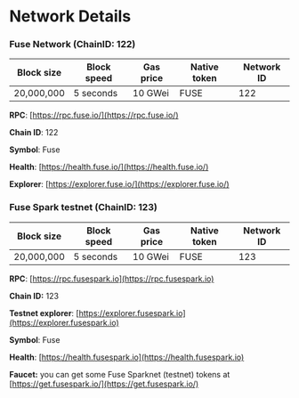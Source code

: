 # Network Details

### Fuse Network (ChainID: 122)

| Block size | Block speed | Gas price | Native token | Network ID |
| ---------- | ----------- | --------- | ------------ | ---------- |
| 20,000,000 | 5 seconds   | 10 GWei   | FUSE         | 122        |

**RPC**: [https://rpc.fuse.io/](https://rpc.fuse.io/)​

**Chain ID**: 122

**Symbol**: Fuse

**Health**: [https://health.fuse.io/](https://health.fuse.io/)

**Explorer**: [https://explorer.fuse.io/](https://explorer.fuse.io/)

### Fuse Spark testnet (ChainID: 123)

| Block size | Block speed | Gas price | Native token | Network ID |
| ---------- | ----------- | --------- | ------------ | ---------- |
| 20,000,000 | 5 seconds   | 10 GWei   | FUSE         | 123        |

**RPC**: [https://rpc.fusespark.io](https://rpc.fusespark.io)

**Chain ID:** 123

**Testnet explorer**: [https://explorer.fusespark.io](https://explorer.fusespark.io)

**Symbol**: Fuse

**Health**: [https://health.fusespark.io](https://health.fusespark.io)

**Faucet:** you can get some Fuse Sparknet (testnet) tokens at [https://get.fusespark.io/](https://get.fusespark.io/)
